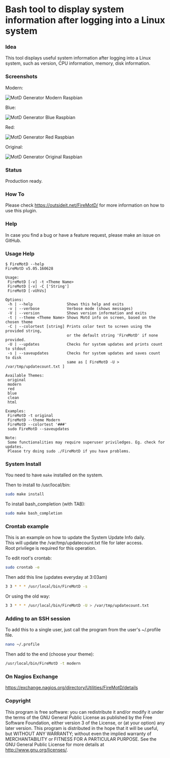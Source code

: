 # Bash tool to display system information after logging into a Linux system

### Idea

This tool displays useful system information after logging into a Linux system, such as version, CPU information, 
memory, disk information. 

### Screenshots

Modern:

![MotD Generator Modern Raspbian](/../screenshots/generate-motd-modern-raspbian.png?raw=true "MotD Generator Modern Raspbian")

Blue:

![MotD Generator Blue Raspbian](/../screenshots/generate-motd-blue-raspbian.png?raw=true "MotD Generator Blue Raspbian")

Red:

![MotD Generator Red Raspbian](/../screenshots/generate-motd-red-raspbian.png?raw=true "MotD Generator Red Raspbian")

Original:

![MotD Generator Original Raspbian](/../screenshots/generate-motd-original-raspbian.png?raw=true "MotD Generator Original Raspbian")


### Status

Production ready.

### How To

Please check https://outsideit.net/FireMotD/ for more information on how to use this plugin.

### Help

In case you find a bug or have a feature request, please make an issue on GitHub.

### Usage Help

```
$ FireMotD --help
FireMotD v5.05.160628

Usage: 
 FireMotD [-v] -t <Theme Name> 
 FireMotD [-v] -C ['String']
 FireMotD [-vUhVs]

Options:
 -h | --help               Shows this help and exits
 -v | --verbose            Verbose mode (shows messages)
 -V | --version            Shows version information and exits
 -t | --theme <Theme Name> Shows Motd info on screen, based on the chosen theme
 -C | --colortest [string] Prints color test to screen using the provided string,
                           or the default string 'FireMotD' if none provided.
 -U | --updates            Checks for system updates and prints count to stdout
 -s | --saveupdates        Checks for system updates and saves count to disk
                           same as [ FireMotD -U > /var/tmp/updatecount.txt ]

Available Themes:
 original
 modern
 red
 blue
 clean
 html

Examples:
 FireMotD -t original
 FireMotD --theme Modern
 FireMotD --colortest '###'
 sudo FireMotD --saveupdates

Note:
 Some functionalities may require superuser priviledges. Eg. check for updates.
 Please try doing sudo ./FireMotD if you have problems.
```

### System Install

You need to have `make` installed on the system.

Then to install to /usr/local/bin:
```bash
sudo make install
```

To install bash_completion (with TAB):
```bash
sudo make bash_completion
```

### Crontab example 

This is an example on how to update the System Update Info daily.  
This will update the /var/tmp/updatecount.txt file for later access.  
Root privilege is required for this operation.  

To edit root's crontab:
```bash
sudo crontab -e
```

Then add this line (updates everyday at 3:03am)
```bash
3 3 * * * /usr/local/bin/FireMotD -s
```

Or using the old way:
```bash
3 3 * * * /usr/local/bin/FireMotD -U > /var/tmp/updatecount.txt
```

### Adding to an SSH session

To add this to a single user, just call the program from the user's ~/.profile file.

```bash
nano ~/.profile
```

Then add to the end (choose your theme):
```bash
/usr/local/bin/FireMotD -t modern
```

### On Nagios Exchange

https://exchange.nagios.org/directory/Utilities/FireMotD/details

### Copyright

This program is free software: you can redistribute it and/or modify it under the terms of the GNU General Public 
License as published by the Free Software Foundation, either version 3 of the License, or (at your option) any later 
version. This program is distributed in the hope that it will be useful, but WITHOUT ANY WARRANTY; without even the 
implied warranty of MERCHANTABILITY or FITNESS FOR A PARTICULAR PURPOSE. See the GNU General Public License for more 
details at <http://www.gnu.org/licenses/>.
